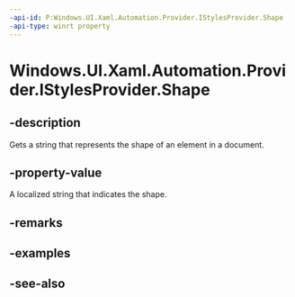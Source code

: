 ```yaml
---
-api-id: P:Windows.UI.Xaml.Automation.Provider.IStylesProvider.Shape
-api-type: winrt property
---
```


<!-- Property syntax
public string Shape { get; }
-->

# Windows.UI.Xaml.Automation.Provider.IStylesProvider.Shape

## -description
Gets a string that represents the shape of an element in a document.



## -property-value
A localized string that indicates the shape.

## -remarks

## -examples

## -see-also
